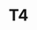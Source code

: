 ---
basin: 'No'
cudn: true
floor: Ground
grade: 4
images:
- /assets/images/rooms/noc/t4_1.jpg
- /assets/images/rooms/noc/t4_2.jpg
- /assets/images/rooms/noc/t4_3.jpg
living_room: 'No'
location: North Court
name: T4
network: Wireless Only
title: T4
---